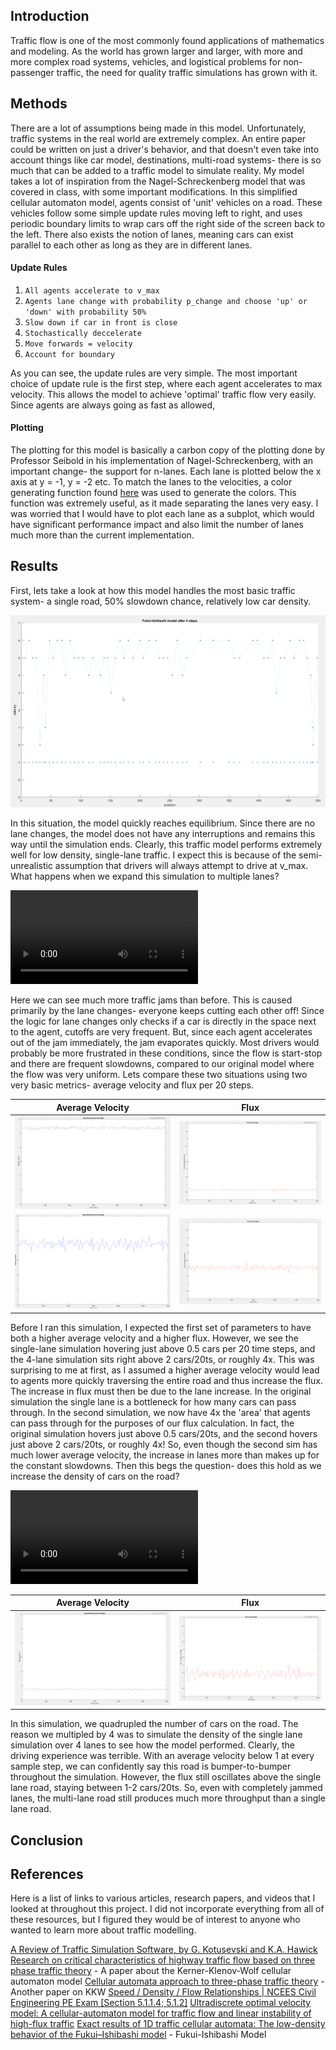 
## Introduction

Traffic flow is one of the most commonly found applications of mathematics and modeling. As the world has grown larger and larger, with more and more complex road systems, vehicles, and logistical problems for non-passenger traffic, the need for quality traffic simulations has grown with it. 

## Methods

There are a lot of assumptions being made in this model. Unfortunately, traffic systems in the real world are extremely complex. An entire paper could be written on just a driver's behavior, and that doesn't even take into account things like car model, destinations, multi-road systems- there is so much that can be added to a traffic model to simulate reality. My model takes a lot of inspiration from the Nagel-Schreckenberg model that was covered in class, with some important modifications. In this simplified cellular automaton model, agents consist of 'unit' vehicles on a road. These vehicles follow some simple update rules moving left to right, and uses periodic boundary limits to wrap cars off the right side of the screen back to the left. There also exists the notion of lanes, meaning cars can exist parallel to each other as long as they are in different lanes.

#### Update Rules
1. `All agents accelerate to v_max`
2. `Agents lane change with probability p_change and choose 'up' or 'down' with probability 50%`
3. `Slow down if car in front is close`
4. `Stochastically deccelerate`
5. `Move forwards = velocity`
6. `Account for boundary`

As you can see, the update rules are very simple. The most important choice of update rule is the first step, where each agent accelerates to max velocity. This allows the model to achieve 'optimal' traffic flow very easily. Since agents are always going as fast as allowed, 

#### Plotting

The plotting for this model is basically a carbon copy of the plotting done by Professor Seibold in his implementation of Nagel-Schreckenberg, with an important change- the support for n-lanes. Each lane is plotted below the x axis at y = -1, y = -2 etc. To match the lanes to the velocities, a color generating function found [here](https://www.mathworks.com/matlabcentral/fileexchange/42673-beautiful-and-distinguishable-line-colors-colormap) was used to generate the colors. This function was extremely useful, as it made separating the lanes very easy. I was worried that I would have to plot each lane as a subplot, which would have significant performance impact and also limit the number of lanes much more than the current implementation.

## Results

First, lets take a look at how this model handles the most basic traffic system- a single road, 50% slowdown chance, relatively low car density.

![Basic Configuration](assets/ns_default.gif)

In this situation, the model quickly reaches equilibrium. Since there are no lane changes, the model does not have any interruptions and remains this way until the simulation ends. Clearly, this traffic model performs extremely well for low density, single-lane traffic. I expect this is because of the semi-unrealistic assumption that drivers will always attempt to drive at v_max. What happens when we expand this simulation to multiple lanes?

![Basic 4-lane traffic, fi_default.mp4](assets/fi_default.mp4)

Here we can see much more traffic jams than before. This is caused primarily by the lane changes- everyone keeps cutting each other off! Since the logic for lane changes only checks if a car is directly in the space next to the agent, cutoffs are very frequent. But, since each agent accelerates out of the jam immediately, the jam evaporates quickly. Most drivers would probably be more frustrated in these conditions, since the flow is start-stop and there are frequent slowdowns, compared to our original model where the flow was very uniform. Lets compare these two situations using two very basic metrics- average velocity and flux per 20 steps.


| Average Velocity                          | Flux                            |
| ----------------------------------------- | ------------------------------- |
| ![NS velocity](assets/ns_vel.png)         | ![NS Flux](assets/ns_flux.png)  |
| ![FI default velocity](assets/fi_vel.png) | ![FI default flux](assets/fi_flux.png) |

Before I ran this simulation, I expected the first set of parameters to have both a higher average velocity and a higher flux. However, we see the single-lane simulation hovering just above 0.5 cars per 20 time steps, and the 4-lane simulation sits right above 2 cars/20ts, or roughly 4x. This was surprising to me at first, as I assumed a higher average velocity would lead to agents more quickly traversing the entire road and thus increase the flux. The increase in flux must then be due to the lane increase. In the original simulation the single lane is a bottleneck for how many cars can pass through. In the second simulation, we now have 4x the 'area' that agents can pass through for the purposes of our flux calculation. In fact, the original simulation hovers just above 0.5 cars/20ts, and the second hovers just above 2 cars/20ts, or roughly 4x! So, even though the second sim has much lower average velocity, the increase in lanes more than makes up for the constant slowdowns. Then this begs the question- does this hold as we increase the density of cars on the road?

![Quadrupled Car Density, dense_fi_default.mp4](assets/dense_fi_default.mp4)

| Average Velocity | Flux |
| ---------------- | ---- |
| ![Average Velocity for Dense Sim](assets/dense_fi_default_vel.png)                 |![Flux for Dense Sim](assets/dense_fi_default_flux.png)      |

In this simulation, we quadrupled the number of cars on the road. The reason we multipled by 4 was to simulate the density of the single lane simulation over 4 lanes to see how the model performed. Clearly, the driving experience was terrible. With an average velocity below 1 at every sample step, we can confidently say this road is bumper-to-bumper throughout the simulation. However, the flux still oscillates above the single lane road, staying between 1-2 cars/20ts. So, even with completely jammed lanes, the multi-lane road still produces much more throughput than a single lane road.

## Conclusion


## References

Here is a list of links to various articles, research papers, and videos that I looked at throughout this project. I did not incorporate everything from all of these resources, but I figured they would be of interest to anyone who wanted to learn more about traffic modelling.

[A Review of Traffic Simulation Software, by G. Kotusevski and K.A. Hawick](https://mro.massey.ac.nz/bitstream/handle/10179/4506/TrafficSimulatorReview_arlims.pdf?sequence=1&isAllowed=y)
[Research on critical characteristics of highway traffic flow based on three phase traffic theory](https://www.sciencedirect.com/science/article/abs/pii/S0378437119309276) - A paper about the Kerner-Klenov-Wolf cellular automaton model
[Cellular automata approach to three-phase traffic theory](https://iopscience.iop.org/article/10.1088/0305-4470/35/47/303/meta) - Another paper on KKW
[Speed / Density / Flow Relationships | NCEES Civil Engineering PE Exam \[Section 5.1.1.4; 5.1.2\]](https://www.youtube.com/watch?v=DmrmtYLabrI)
[Ultradiscrete optimal velocity model: A cellular-automaton model for traffic flow and linear instability of high-flux traffic](https://journals.aps.org/pre/pdf/10.1103/PhysRevE.79.056108)
[Exact results of 1D traffic cellular automata: The low-density behavior of the Fukui–Ishibashi model](https://www.sciencedirect.com/science/article/pii/S0378437117312438) - Fukui-Ishibashi Model